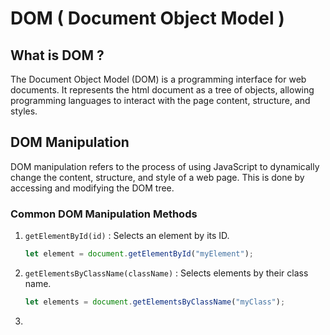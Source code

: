 # DOM ( Document Object Model )

## What is DOM ?

The Document Object Model (DOM) is a programming interface for web documents. It represents the html document as a tree of objects, allowing programming languages to interact with the page content, structure, and styles.

## DOM Manipulation

DOM manipulation refers to the process of using JavaScript to dynamically change the content, structure, and style of a web page. This is done by accessing and modifying the DOM tree.

### Common DOM Manipulation Methods

1. `getElementById(id)` : Selects an element by its ID.

   ```javascript
   let element = document.getElementById("myElement");
   ```

2. `getElementsByClassName(className)` : Selects elements by their class name.

   ```javascript
   let elements = document.getElementsByClassName("myClass");
   ```

3.
